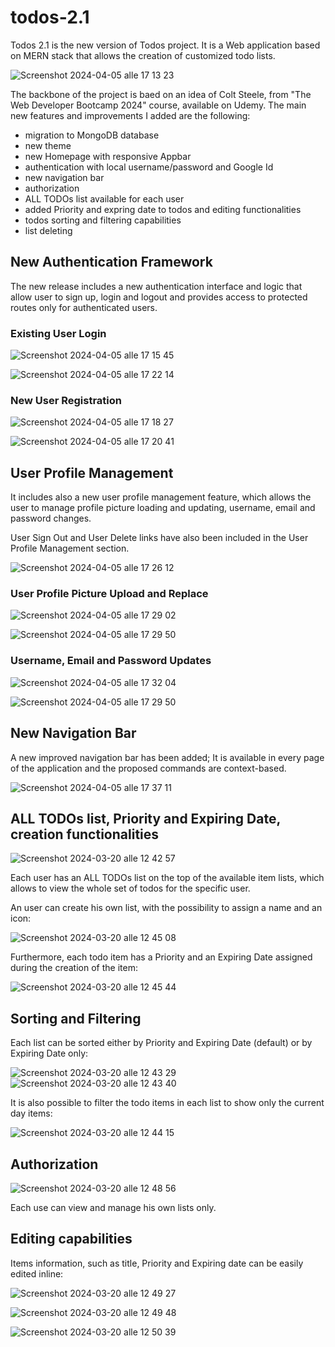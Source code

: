 # todos-2.1
Todos 2.1 is the new version of Todos project.
It is a Web application based on MERN stack that allows the creation of customized todo lists.

![Screenshot 2024-04-05 alle 17 13 23](https://github.com/gianmarioiamoni/todos-2.1/assets/113024091/debdc63e-a642-4780-ad45-9b824162cc0d)

The backbone of the project is baed on an idea of Colt Steele, from "The Web Developer Bootcamp 2024" course, available on Udemy.
The main new features and improvements I added are the following:
- migration to MongoDB database
- new theme
- new Homepage with responsive Appbar
- authentication with local username/password and Google Id
- new navigation bar
- authorization
- ALL TODOs list available for each user
- added Priority and expring date to todos and editing functionalities
- todos sorting and filtering capabilities
- list deleting
  
## New Authentication Framework
The new release includes a new authentication interface and logic that allow user to sign up, login and logout and provides access to protected routes only for authenticated users.


### Existing User Login

![Screenshot 2024-04-05 alle 17 15 45](https://github.com/gianmarioiamoni/todos-2.1/assets/113024091/546e7d37-66a8-415a-8415-c3d010aa06db)

![Screenshot 2024-04-05 alle 17 22 14](https://github.com/gianmarioiamoni/todos-2.1/assets/113024091/af83298f-9b1f-43b1-bcc2-ae82d52e8969)


### New User Registration

![Screenshot 2024-04-05 alle 17 18 27](https://github.com/gianmarioiamoni/todos-2.1/assets/113024091/93975630-31e5-4ee4-ad06-636d7a9f226b)

![Screenshot 2024-04-05 alle 17 20 41](https://github.com/gianmarioiamoni/todos-2.1/assets/113024091/85c933be-7f61-4089-a128-a8f9fd5c5c4d)


## User Profile Management
It includes also a new user profile management feature, which allows the user to manage profile picture loading and updating, username, email and password changes.

User Sign Out and User Delete links have also been included in the User Profile Management section.


![Screenshot 2024-04-05 alle 17 26 12](https://github.com/gianmarioiamoni/todos-2.1/assets/113024091/6e9f2623-40fc-46da-93a0-c5fb994f1ed5)

### User Profile Picture Upload and Replace

![Screenshot 2024-04-05 alle 17 29 02](https://github.com/gianmarioiamoni/todos-2.1/assets/113024091/34f6bec1-f5ec-4714-b3d3-1bc085970fd2)

![Screenshot 2024-04-05 alle 17 29 50](https://github.com/gianmarioiamoni/todos-2.1/assets/113024091/0ccf1d14-6e19-4692-ae25-04dd87e0fef4)


### Username, Email and Password Updates

![Screenshot 2024-04-05 alle 17 32 04](https://github.com/gianmarioiamoni/todos-2.1/assets/113024091/f091d914-33c3-427b-b9c0-15231b6d516f)

![Screenshot 2024-04-05 alle 17 29 50](https://github.com/gianmarioiamoni/todos-2.1/assets/113024091/7f996771-cb19-47ff-b3f2-9fab1779ac12)


## New Navigation Bar
A new improved navigation bar has been added; It is available in every page of the application and the proposed commands are context-based.

![Screenshot 2024-04-05 alle 17 37 11](https://github.com/gianmarioiamoni/todos-2.1/assets/113024091/b3f43881-9f76-4b1b-90e6-8071bc1ebbe8)


## ALL TODOs list, Priority and Expiring Date, creation functionalities

![Screenshot 2024-03-20 alle 12 42 57](https://github.com/gianmarioiamoni/todos-2.0/assets/113024091/e7317e38-4570-4df2-8e09-1aca5a670fe4)

Each user has an ALL TODOs list on the top of the available item lists, which allows to view the whole set of todos for the specific user.

An user can create his own list, with the possibility to assign a name and an icon:

![Screenshot 2024-03-20 alle 12 45 08](https://github.com/gianmarioiamoni/todos-2.0/assets/113024091/ce5e7b7c-0b6a-4e27-95e8-9bcda0364931)

Furthermore, each todo item has a Priority and an Expiring Date assigned during the creation of the item:

![Screenshot 2024-03-20 alle 12 45 44](https://github.com/gianmarioiamoni/todos-2.0/assets/113024091/a607ee94-e582-45a7-bdf4-afe1ce03a889)


## Sorting and Filtering

Each list can be sorted either by Priority and Expiring Date (default) or by Expiring Date only:

![Screenshot 2024-03-20 alle 12 43 29](https://github.com/gianmarioiamoni/todos-2.0/assets/113024091/00b0b58b-9835-4772-9c7c-67ac07a1ac18)
![Screenshot 2024-03-20 alle 12 43 40](https://github.com/gianmarioiamoni/todos-2.0/assets/113024091/c061600f-c2ca-4204-85d2-eabffa99d48a)


It is also possible to filter the todo items in each list to show only the current day items:

![Screenshot 2024-03-20 alle 12 44 15](https://github.com/gianmarioiamoni/todos-2.0/assets/113024091/0926afe9-7d65-47ff-ac8c-502dc6307cd9)


## Authorization 

![Screenshot 2024-03-20 alle 12 48 56](https://github.com/gianmarioiamoni/todos-2.0/assets/113024091/0a9c571d-0d1b-4350-931c-bc5e06207508)

Each use can view and manage his own lists only.


## Editing capabilities

Items information, such as title, Priority and Expiring date can be easily edited inline:

![Screenshot 2024-03-20 alle 12 49 27](https://github.com/gianmarioiamoni/todos-2.0/assets/113024091/a085bc99-7035-4baa-94f6-eb04cb1f431f)

![Screenshot 2024-03-20 alle 12 49 48](https://github.com/gianmarioiamoni/todos-2.0/assets/113024091/193bf4fb-e8b0-4039-89f5-fbab9d4e9a90)

![Screenshot 2024-03-20 alle 12 50 39](https://github.com/gianmarioiamoni/todos-2.0/assets/113024091/5c728cd0-85c7-48b7-874c-6fe1a4e539a6)











  


